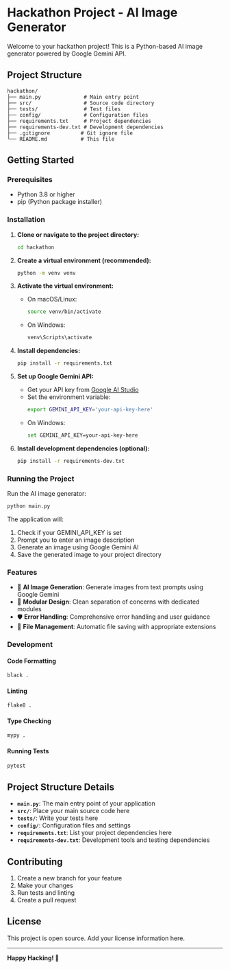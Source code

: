 # Hackathon Project - AI Image Generator

Welcome to your hackathon project! This is a Python-based AI image generator powered by Google Gemini API.

## Project Structure

```
hackathon/
├── main.py              # Main entry point
├── src/                 # Source code directory
├── tests/               # Test files
├── config/              # Configuration files
├── requirements.txt     # Project dependencies
├── requirements-dev.txt # Development dependencies
├── .gitignore          # Git ignore file
└── README.md           # This file
```

## Getting Started

### Prerequisites

- Python 3.8 or higher
- pip (Python package installer)

### Installation

1. **Clone or navigate to the project directory:**
   ```bash
   cd hackathon
   ```

2. **Create a virtual environment (recommended):**
   ```bash
   python -m venv venv
   ```

3. **Activate the virtual environment:**
   - On macOS/Linux:
     ```bash
     source venv/bin/activate
     ```
   - On Windows:
     ```bash
     venv\Scripts\activate
     ```

4. **Install dependencies:**
   ```bash
   pip install -r requirements.txt
   ```

5. **Set up Google Gemini API:**
   - Get your API key from [Google AI Studio](https://aistudio.google.com/app/apikey)
   - Set the environment variable:
     ```bash
     export GEMINI_API_KEY='your-api-key-here'
     ```
   - On Windows:
     ```bash
     set GEMINI_API_KEY=your-api-key-here
     ```

6. **Install development dependencies (optional):**
   ```bash
   pip install -r requirements-dev.txt
   ```

### Running the Project

Run the AI image generator:
```bash
python main.py
```

The application will:
1. Check if your GEMINI_API_KEY is set
2. Prompt you to enter an image description
3. Generate an image using Google Gemini AI
4. Save the generated image to your project directory

### Features

- 🎨 **AI Image Generation**: Generate images from text prompts using Google Gemini
- 🔧 **Modular Design**: Clean separation of concerns with dedicated modules
- 🛡️ **Error Handling**: Comprehensive error handling and user guidance
- 📁 **File Management**: Automatic file saving with appropriate extensions

### Development

#### Code Formatting
```bash
black .
```

#### Linting
```bash
flake8 .
```

#### Type Checking
```bash
mypy .
```

#### Running Tests
```bash
pytest
```

## Project Structure Details

- **`main.py`**: The main entry point of your application
- **`src/`**: Place your main source code here
- **`tests/`**: Write your tests here
- **`config/`**: Configuration files and settings
- **`requirements.txt`**: List your project dependencies here
- **`requirements-dev.txt`**: Development tools and testing dependencies

## Contributing

1. Create a new branch for your feature
2. Make your changes
3. Run tests and linting
4. Create a pull request

## License

This project is open source. Add your license information here.

---

**Happy Hacking! 🚀**
